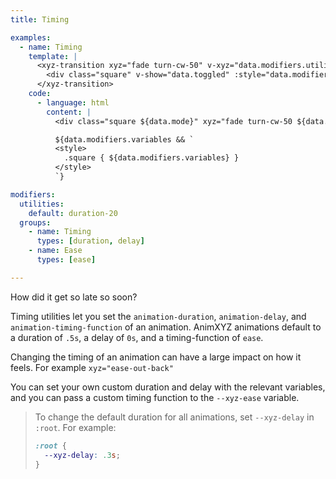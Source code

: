 ```yaml
---
title: Timing

examples:
  - name: Timing
    template: |
      <xyz-transition xyz="fade turn-cw-50" v-xyz="data.modifiers.utilities" v-on="data.listeners">
        <div class="square" v-show="data.toggled" :style="data.modifiers.variables"></div>
      </xyz-transition>
    code:
      - language: html
        content: |
          <div class="square ${data.mode}" xyz="fade turn-cw-50 ${data.modifiers.utilities}"></div>

          ${data.modifiers.variables && `
          <style>
            .square { ${data.modifiers.variables} }
          </style>
          `}

modifiers:
  utilities:
    default: duration-20
  groups:
    - name: Timing
      types: [duration, delay]
    - name: Ease
      types: [ease]

---
```


How did it get so late so soon?

Timing utilities let you set the `animation-duration`, `animation-delay`, and `animation-timing-function` of an animation. AnimXYZ animations default to a duration of `.5s`, a delay of `0s`, and a timing-function of `ease`.

Changing the timing of an animation can have a large impact on how it feels. For example `xyz="ease-out-back"`

You can set your own custom duration and delay with the relevant variables, and you can pass a custom timing function to the `--xyz-ease` variable.

> To change the default duration for all animations, set `--xyz-delay` in `:root`. For example:
> ```css
> :root {
>   --xyz-delay: .3s;
> }
> ```